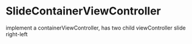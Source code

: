 # SlideContainerViewController
implement a containerViewController,   has  two child viewController  slide right-left

